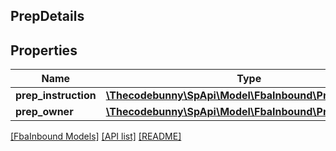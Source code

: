 ## PrepDetails

## Properties

Name | Type | Description | Notes
------------ | ------------- | ------------- | -------------
**prep_instruction** | [**\Thecodebunny\SpApi\Model\FbaInbound\PrepInstruction**](PrepInstruction.md) |  |
**prep_owner** | [**\Thecodebunny\SpApi\Model\FbaInbound\PrepOwner**](PrepOwner.md) |  |

[[FbaInbound Models]](../) [[API list]](../../Api) [[README]](../../../README.md)
